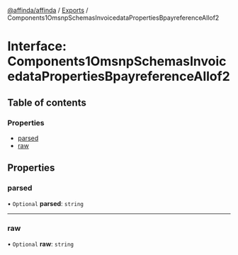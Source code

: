 [@affinda/affinda](../README.md) / [Exports](../modules.md) / Components1OmsnpSchemasInvoicedataPropertiesBpayreferenceAllof2

# Interface: Components1OmsnpSchemasInvoicedataPropertiesBpayreferenceAllof2

## Table of contents

### Properties

- [parsed](Components1OmsnpSchemasInvoicedataPropertiesBpayreferenceAllof2.md#parsed)
- [raw](Components1OmsnpSchemasInvoicedataPropertiesBpayreferenceAllof2.md#raw)

## Properties

### parsed

• `Optional` **parsed**: `string`

___

### raw

• `Optional` **raw**: `string`
